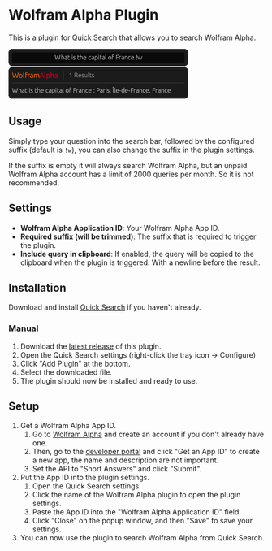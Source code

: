 # Wolfram Alpha Plugin
This is a plugin for [Quick Search](https://github.com/quick-search-rs/quick-search) that allows you to search Wolfram Alpha.

![Screenshot](/docs/assets/demo.png)

## Usage
Simply type your question into the search bar, followed by the configured suffix (default is `!w`), you can also change the suffix in the plugin settings.

If the suffix is empty it will always search Wolfram Alpha, but an unpaid Wolfram Alpha account has a limit of 2000 queries per month. So it is not recommended.

## Settings
- **Wolfram Alpha Application ID**: Your Wolfram Alpha App ID.
- **Required suffix (will be trimmed)**: The suffix that is required to trigger the plugin.
- **Include query in clipboard**: If enabled, the query will be copied to the clipboard when the plugin is triggered. With a newline before the result.

## Installation
Download and install [Quick Search](https://github.com/quick-search-rs/quick-search/releases/latest) if you haven't already.
### Manual
1. Download the [latest release](https://github.com/quick-search-rs/wolfram-alpha-plugin/releases/latest) of this plugin.
2. Open the Quick Search settings (right-click the tray icon -> Configure)
3. Click "Add Plugin" at the bottom.
4. Select the downloaded file.
5. The plugin should now be installed and ready to use.

## Setup
1. Get a Wolfram Alpha App ID.
    1. Go to [Wolfram Alpha](https://www.wolframalpha.com/) and create an account if you don't already have one.
    2. Then, go to the [developer portal](https://developer.wolframalpha.com/portal/myapps/) and click "Get an App ID" to create a new app, the name and description are not important.
    3. Set the API to "Short Answers" and click "Submit".
2. Put the App ID into the plugin settings.
    1. Open the Quick Search settings.
    2. Click the name of the Wolfram Alpha plugin to open the plugin settings.
    3. Paste the App ID into the "Wolfram Alpha Application ID" field.
    4. Click "Close" on the popup window, and then "Save" to save your settings.
3. You can now use the plugin to search Wolfram Alpha from Quick Search.
